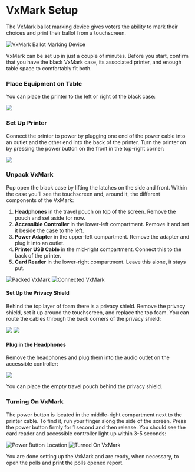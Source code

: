 # VxMark Setup

The VxMark ballot marking device gives voters the ability to mark their choices and print their ballot from a touchscreen.

![VxMark Ballot Marking Device](../../.gitbook/assets/big\_fancy\_bmd\_pic.jpeg)

VxMark can be set up in just a couple of minutes. Before you start, confirm that you have the black VxMark case, its associated printer, and enough table space to comfortably fit both. &#x20;

### Place Equipment on Table

You can place the printer to the left or right of the black case:

![](../../.gitbook/assets/IMG\_5128.jpeg)

### Set Up Printer

Connect the printer to power by plugging one end of the power cable into an outlet and the other end into the back of the printer. Turn the printer on by pressing the power button on the front in the top-right corner:

![](../../.gitbook/assets/printer\_power.jpg)

### Unpack VxMark

Pop open the black case by lifting the latches on the side and front. Within the case you'll see the touchscreen and, around it, the different components of the VxMark:&#x20;

1. **Headphones** in the travel pouch on top of the screen. Remove the pouch and set aside for now.
2. **Accessible Controller** in the lower-left compartment. Remove it and set it beside the case to the left.
3. **Power Adapter** in the upper-left compartment. Remove the adapter and plug it into an outlet.
4. **Printer USB Cable** in the mid-right compartment. Connect this to the back of the printer.
5. **Card Reader** in the lower-right compartment. Leave this alone, it stays put.

![Packed VxMark](../../.gitbook/assets/IMG\_5180.jpg) ![Connected VxMark](<../../.gitbook/assets/IMG\_5136 (2).jpeg>)

#### Set Up the Privacy Shield

Behind the top layer of foam there is a privacy shield. Remove the privacy shield, set it up around the touchscreen, and replace the top foam. You can route the cables through the back corners of the privacy shield:

![](../../.gitbook/assets/IMG\_5137.jpeg) ![](../../.gitbook/assets/IMG\_5138.jpeg)

#### Plug in the Headphones

Remove the headphones and plug them into the audio outlet on the accessible controller:

![](../../.gitbook/assets/IMG\_5141.jpeg)

You can place the empty travel pouch behind the privacy shield.

### Turning On VxMark

The power button is located in the middle-right compartment next to the printer cable. To find it, run your finger along the side of the screen. Press the power button firmly for 1 second and then release. You should see the card reader and accessible controller light up within 3-5 seconds:

![Power Button Location](../../.gitbook/assets/IMG\_5143.jpeg) ![Turned On VxMark](../../.gitbook/assets/IMG\_5147.jpeg)

You are done setting up the VxMark and are ready, when necessary, to open the polls and print the polls opened report.
